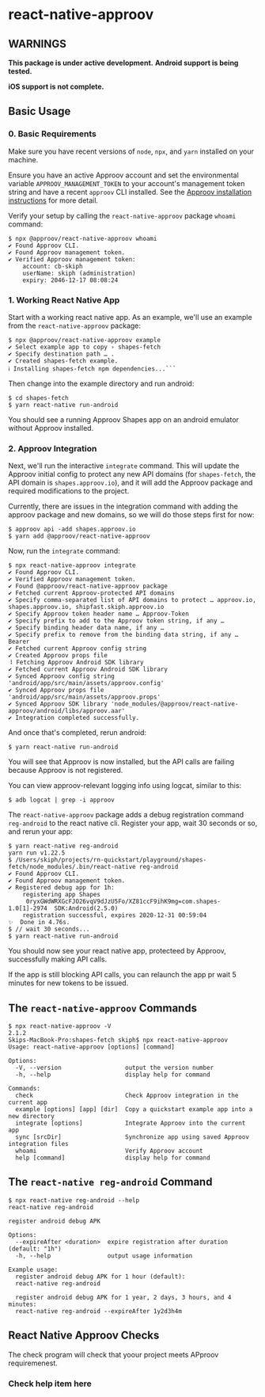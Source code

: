# react-native-approov

## WARNINGS

**This package is under active development.**
**Android support is being tested.**

**iOS support is not complete.**

## Basic Usage

### 0. Basic Requirements

Make sure you have recent versions of `node`, `npx`, and `yarn` installed on your machine.

Ensure you have an active Approov account and set the environmental variable `APPROOV_MANAGEMENT_TOKEN` to
your account's management token string and have a recent `approov` CLI installed. See the
[Approov installation instructions](https://approov.io/docs/latest/approov-installation/) for more detail.

Verify your setup by calling the `react-native-approov` package `whoami` command:

```
$ npx @approov/react-native-approov whoami
✔ Found Approov CLI.
✔ Found Approov management token.
✔ Verified Approov management token:
    account: cb-skiph
    userName: skiph (administration)
    expiry: 2046-12-17 08:08:24
```

### 1. Working React Native App

Start with a working react native app. As an example, we'll use an example from the `react-native-approov` package:

```
$ npx @approov/react-native-approov example
✔ Select example app to copy › shapes-fetch
✔ Specify destination path … .
✔ Created shapes-fetch example.
ℹ Installing shapes-fetch npm dependencies...```
```

Then change into the example directory and run android:

```
$ cd shapes-fetch
$ yarn react-native run-android
```

You should see a running Approov Shapes app on an android emulator without Approov installed.

### 2. Approov Integration

Next, we'll run the interactive `integrate` command. This will update the Approov initial config to protect
any new API domains (for `shapes-fetch`, the API domain is `shapes.approov.io`), and it will add the Approov
package and required modifications to the project.

Currently, there are issues in the integration command with adding the approov package and new domains, so 
we will do those steps first for now:

```
$ approov api -add shapes.approov.io
$ yarn add @approov/react-native-approov
```

Now, run the `integrate` command:

```
$ npx react-native-approov integrate
✔ Found Approov CLI.
✔ Verified Approov management token.
✔ Found @approov/react-native-approov package
✔ Fetched current Approov-protected API domains
✔ Specify comma-separated list of API domains to protect … approov.io, shapes.approov.io, shipfast.skiph.approov.io
✔ Specify Approov token header name … Approov-Token
✔ Specify prefix to add to the Approov token string, if any …
✔ Specify binding header data name, if any …
✔ Specify prefix to remove from the binding data string, if any … Bearer
✔ Fetched current Approov config string
✔ Created Approov props file
⠸ Fetching Approov Android SDK library
✔ Fetched current Approov Android SDK library
✔ Synced Approov config string 'android/app/src/main/assets/approov.config'
✔ Synced Approov props file 'android/app/src/main/assets/approov.props'
✔ Synced Approov SDK library 'node_modules/@approov/react-native-approov/android/libs/approov.aar'
✔ Integration completed successfully.
```

And once that's completed, rerun android:

```
$ yarn react-native run-android
```

You will see that Approov is now installed, but the API calls are failing because Approov is not registered.

You can view approov-relevant logging info using logcat, similar to this:

```
$ adb logcat | grep -i approov
```

The `react-native-approov` package adds a debug registration command `reg-android` to the react native cli.
Register your app, wait 30 seconds or so, and rerun your app:

```
$ yarn react-native reg-android
yarn run v1.22.5
$ /Users/skiph/projects/rn-quickstart/playground/shapes-fetch/node_modules/.bin/react-native reg-android
✔ Found Approov CLI.
✔ Found Approov management token.
✔ Registered debug app for 1h:
    registering app Shapes
     0ryxGWdWRXGcFJO26vqV9dJzU5Fo/XZ81ccF9ihK9mg=com.shapes-1.0[1]-2974  SDK:Android(2.5.0)
    registration successful, expires 2020-12-31 00:59:04
✨  Done in 4.76s.
$ // wait 30 seconds...
$ yarn react-native run-android
```

You should now see your react native app, protecteed by Approov, successfully making API calls.

If the app is still blocking API calls, you can relaunch the app pr wait 5 minutes for new tokens to be issued.

## The `react-native-approov` Commands

```
$ npx react-native-approov -V
2.1.2
Skips-MacBook-Pro:shapes-fetch skiph$ npx react-native-approov
Usage: react-native-approov [options] [command]

Options:
  -V, --version                  output the version number
  -h, --help                     display help for command

Commands:
  check                          Check Approov integration in the current app
  example [options] [app] [dir]  Copy a quickstart example app into a new directory
  integrate [options]            Integrate Approov into the current app
  sync [srcDir]                  Synchronize app using saved Approov integration files
  whoami                         Verify Approov account
  help [command]                 display help for command
```

## The `react-native reg-android` Command

```
$ npx react-native reg-android --help
react-native reg-android

register android debug APK

Options:
  --expireAfter <duration>  expire registration after duration (default: "1h")
  -h, --help                output usage information

Example usage:
  register android debug APK for 1 hour (default):
  react-native reg-android

  register android debug APK for 1 year, 2 days, 3 hours, and 4 minutes:
  react-native reg-android --expireAfter 1y2d3h4m
  ```

## React Native Approov Checks

The check program will check that yoour project meets APproov requiremenest.

### Check help item here